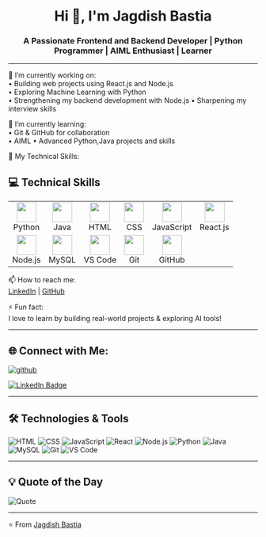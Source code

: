 <h1 align="center">Hi 👋, I'm Jagdish Bastia</h1>
<h3 align="center">A Passionate Frontend and Backend Developer | Python Programmer | AIML Enthusiast | Learner</h3>

---

🔭 I’m currently working on:  
• Building web projects using React.js and Node.js  
• Exploring Machine Learning with Python  
• Strengthening my backend development with Node.js
• Sharpening my interview skills


🌱 I’m currently learning:  
• Git & GitHub for collaboration  
• AIML
• Advanced Python,Java projects and skills

💬 My Technical Skills:  
<h2>💻 Technical Skills</h2>

<table>
  <tr align="center">
    <td><img src="https://cdn.jsdelivr.net/gh/devicons/devicon/icons/python/python-original.svg" width="40"/><br/>Python</td>
    <td><img src="https://cdn.jsdelivr.net/gh/devicons/devicon/icons/java/java-original.svg" width="40"/><br/>Java</td>
    <td><img src="https://cdn.jsdelivr.net/gh/devicons/devicon/icons/html5/html5-original.svg" width="40"/><br/>HTML</td>
    <td><img src="https://cdn.jsdelivr.net/gh/devicons/devicon/icons/css3/css3-original.svg" width="40"/><br/>CSS</td>
    <td><img src="https://cdn.jsdelivr.net/gh/devicons/devicon/icons/javascript/javascript-original.svg" width="40"/><br/>JavaScript</td>
    <td><img src="https://cdn.jsdelivr.net/gh/devicons/devicon/icons/react/react-original.svg" width="40"/><br/>React.js</td>
  </tr>
  <tr align="center">
    <td><img src="https://cdn.jsdelivr.net/gh/devicons/devicon/icons/nodejs/nodejs-original.svg" width="40"/><br/>Node.js</td>
    <td><img src="https://cdn.jsdelivr.net/gh/devicons/devicon/icons/mysql/mysql-original.svg" width="40"/><br/>MySQL</td>
    <td><img src="https://cdn.jsdelivr.net/gh/devicons/devicon/icons/vscode/vscode-original.svg" width="40"/><br/>VS Code</td>
    <td><img src="https://cdn.jsdelivr.net/gh/devicons/devicon/icons/git/git-original.svg" width="40"/><br/>Git</td>
    <td><img src="https://cdn.jsdelivr.net/gh/devicons/devicon/icons/github/github-original.svg" width="40"/><br/>GitHub</td>
  </tr>
</table>


📫 How to reach me:  
[LinkedIn](www.linkedin.com/in/jagdish-bastia-981b11341) | [GitHub](https://github.com/JagdishBastia)

⚡ Fun fact:  
I love to learn by building real-world projects & exploring AI tools!

---

## 🌐 Connect with Me:
<p align="left">
  <a href="www.linkedin.com/in/jagdish-bastia-981b11341>

" target="blank"><img align="center" src="https://img.shields.io/badge/LinkedIn-blue?style=flat-square&logo=linkedin" alt="linkedin" /></a>
  <a href="https://github.com/YOUR_USERNAME" target="blank"><img align="center" src="https://img.shields.io/badge/GitHub-100000?style=flat-square&logo=github&logoColor=white" alt="github" /></a>
</p>
<p align="left">
  <a href="https://www.linkedin.com/in/jagdish-bastia-981b11341/" target="_blank">
    <img src="https://img.shields.io/badge/LinkedIn-blue?style=for-the-badge&logo=linkedin&logoColor=white" alt="LinkedIn Badge"/>
  </a>
</p>

---

## 🛠️ Technologies & Tools

![HTML](https://img.shields.io/badge/-HTML5-orange?style=flat&logo=html5)
![CSS](https://img.shields.io/badge/-CSS3-blue?style=flat&logo=css3)
![JavaScript](https://img.shields.io/badge/-JavaScript-yellow?style=flat&logo=javascript)
![React](https://img.shields.io/badge/-React-blue?style=flat&logo=react)
![Node.js](https://img.shields.io/badge/-Node.js-green?style=flat&logo=node.js)
![Python](https://img.shields.io/badge/-Python-blue?style=flat&logo=python)
![Java](https://img.shields.io/badge/-Java-red?style=flat&logo=java)
![MySQL](https://img.shields.io/badge/-MySQL-blue?style=flat&logo=mysql)
![Git](https://img.shields.io/badge/-Git-orange?style=flat&logo=git)
![VS Code](https://img.shields.io/badge/-VS%20Code-blue?style=flat&logo=visual-studio-code)

---
## 💡 Quote of the Day
![Quote](https://quotes-github-readme.vercel.app/api?type=horizontal&theme=tokyonight)

---

⭐️ From [Jagdish Bastia](https://github.com/JagdishBastia)
